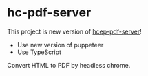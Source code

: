 # hc-pdf-server

This project is new version of [hcep-pdf-server](https://github.com/uyamazak/hcep-pdf-server/)!

- Use new version of puppeteer
- Use TypeScript

Convert HTML to PDF by headless chrome.
